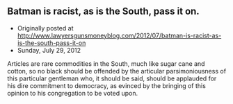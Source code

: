 ## Batman is racist, as is the South, pass it on.

 * Originally posted at http://www.lawyersgunsmoneyblog.com/2012/07/batman-is-racist-as-is-the-south-pass-it-on
 * Sunday, July 29, 2012

Articles are rare commodities in the South, much like sugar cane and cotton, so no black should be offended by the articular parsimoniousness of this particular gentleman who, it should be said, should be applauded for his dire commitment to democracy, as evinced by the bringing of this opinion to his congregation to be voted upon.